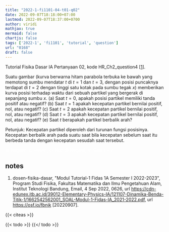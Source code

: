 ```yaml
---
title: "2022-1-fi1101-04-t01-q02"
date: 2022-09-07T18:18:00+07:00
lastmod: 2022-09-07T18:37:00+0700
author: viridi
mathjax: true
mermaid: false
chartjs: false
tags: ['2022-1', 'fi1101', 'tutorial', 'question']
url: "0168"
draft: false
---
```

Tutorial Fisika Dasar IA Pertanyaan 02, kode HR_Ch2_question4 [[1](#r01)].

Suatu gambar (kurva berwarna hitam parabola terbuka ke bawah yang memotong sumbu mendatar $t$ di $t = 1$ dan $t = 3$, dengan posisi puncaknya terdapat di $t = 2$ dengan tinggi satu kotak pada sumbu tegak $x$) memberikan kurva posisi terhadap waktu dari sebuah partikel yang bergerak di sepanjang sumbu $x$. (a) Saat $t = 0$, apakah posisi partikel memiliki tanda positif atau negatif? (b) Saat $t = 1$ apakah kecepatan partikel bernilai positif, nol, atau negatif? (c) Saat $t = 2$ apakah kecepatan partikel bernilai positif, nol, atau negatif? (d) Saat $t = 3$ apakah kecepatan partikel bernilai positif, nol, atau negatif? (e) Saat $t$ berapakah partikel berbalik arah?

Petunjuk: Kecepatan partikel diperoleh dari turunan fungsi posisinya. Kecepatan berbalik arah pada suatu saat bila kecepatan sebelum saat itu berbeda tanda dengan kecepatan sesudah saat tersebut.

<ans style="color:white;">
a) Negatif; b) Positif; c) Nol; d) Negatif; e) Saat t = 2.
</ans>


## notes
1. <a name='r01'></a>dosen-fisika-dasar, "Modul Tutorial-1 Fidas 1A Semester I 2022-2023", Program Studi Fisika, Fakultas Matematika dan Ilmu Pengetahuan Alam, Institut Teknologi Bandung, Email, 4 Sep 2022, 0626, url <https://cdn-edunex.itb.ac.id/39012-Elementary-Physics-IA/121107-Dinamika-Benda-Titik-1/1662542562001_SOAL-Modul-1-Fidas-IA_2021-2022.pdf>, url <https://osf.io/fbnjk> [20220907].

{{< citeas >}}

{{< todo >}}
{{</ todo >}}